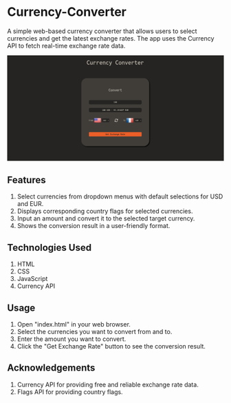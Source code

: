 # Currency-Converter

A simple web-based currency converter that allows users to select currencies and get the latest exchange rates. The app uses the Currency API to fetch real-time exchange rate data.

![screenshot](images/AppScreenshot.png)

## Features

1. Select currencies from dropdown menus with default selections for USD and EUR.
2. Displays corresponding country flags for selected currencies.
3. Input an amount and convert it to the selected target currency.
4. Shows the conversion result in a user-friendly format.

## Technologies Used

1. HTML
2. CSS
3. JavaScript
4. Currency API

## Usage

1. Open "index.html" in your web browser.
2. Select the currencies you want to convert from and to.
3. Enter the amount you want to convert.
4. Click the "Get Exchange Rate" button to see the conversion result.

## Acknowledgements

1. Currency API for providing free and reliable exchange rate data.
2. Flags API for providing country flags.
